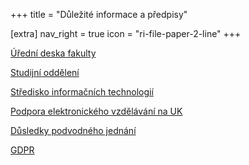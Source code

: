 +++
title = "Důležité informace a předpisy"

[extra]
nav_right = true
icon = "ri-file-paper-2-line"
+++

[Úřední deska fakulty](https://pedf.cuni.cz/PEDF-71.html)

[Studijní oddělení](https://pedf.cuni.cz/PEDF-220.html)

[Středisko informačních technologií](https://sit.pedf.cuni.cz/)

[Podpora elektronického vzdělávání na UK](https://dl.cuni.cz/)

[Důsledky podvodného jednání](@/katedra/dpj.md)

[GDPR](https://cuni.cz/UK-9056.html)
